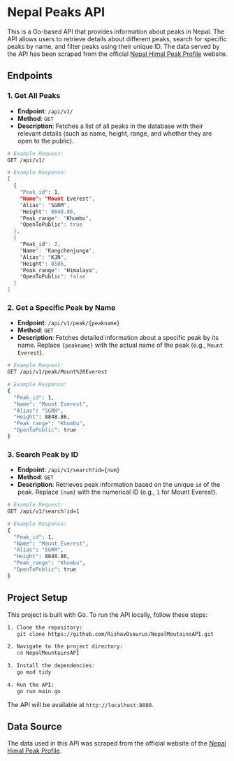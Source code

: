 # Nepal Peaks API

This is a Go-based API that provides information about peaks in Nepal. The API allows users to retrieve details about different peaks, search for specific peaks by name, and filter peaks using their unique ID. The data served by the API has been scraped from the official [Nepal Himal Peak Profile](https://nepalhimalpeakprofile.org/peak-profile) website.

## Endpoints

### 1. Get All Peaks

- **Endpoint**: `/api/v1/`
- **Method**: `GET`
- **Description**: Fetches a list of all peaks in the database with their relevant details (such as name, height, range, and whether they are open to the public).

```bash
# Example Request:
GET /api/v1/

# Example Response:
[
  {
    "Peak_id": 1,
    "Name": "Mount Everest",
    "Alias": "SGRM",
    "Height": 8848.86,
    "Peak_range": "Khumbu",
    "OpenToPublic": true
  },
  {
    "Peak_id": 2,
    "Name": "Kangchenjunga",
    "Alias": "KJN",
    "Height": 8586,
    "Peak_range": "Himalaya",
    "OpenToPublic": false
  }
]
```

### 2. Get a Specific Peak by Name

- **Endpoint**: `/api/v1/peak/{peakname}`
- **Method**: `GET`
- **Description**: Fetches detailed information about a specific peak by its name. Replace `{peakname}` with the actual name of the peak (e.g., `Mount Everest`).

```bash
# Example Request:
GET /api/v1/peak/Mount%20Everest

# Example Response:
{
  "Peak_id": 1,
  "Name": "Mount Everest",
  "Alias": "SGRM",
  "Height": 8848.86,
  "Peak_range": "Khumbu",
  "OpenToPublic": true
}
```

### 3. Search Peak by ID

- **Endpoint**: `/api/v1/search?id={num}`
- **Method**: `GET`
- **Description**: Retrieves peak information based on the unique `id` of the peak. Replace `{num}` with the numerical ID (e.g., `1` for Mount Everest).

```bash
# Example Request:
GET /api/v1/search?id=1

# Example Response:
{
  "Peak_id": 1,
  "Name": "Mount Everest",
  "Alias": "SGRM",
  "Height": 8848.86,
  "Peak_range": "Khumbu",
  "OpenToPublic": true
}
```

## Project Setup

This project is built with Go. To run the API locally, follow these steps:

```bash
1. Clone the repository:
   git clone https://github.com/RishavOsaurus/NepalMoutainsAPI.git

2. Navigate to the project directory:
   cd NepalMountainsAPI

3. Install the dependencies:
   go mod tidy

4. Run the API:
   go run main.go
```

The API will be available at `http://localhost:8080`.

## Data Source

The data used in this API was scraped from the official website of the [Nepal Himal Peak Profile](https://nepalhimalpeakprofile.org/peak-profile).
